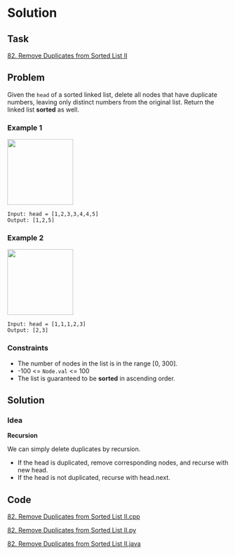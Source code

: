 # Solution

## Task

[82. Remove Duplicates from Sorted List II](https://leetcode-cn.com/problems/remove-duplicates-from-sorted-list-ii/)

## Problem

Given the ``head`` of a sorted linked list, delete all nodes that have duplicate numbers, 
leaving only distinct numbers from the original list. Return the linked list **sorted** as well.

### Example 1
<img width="150" height="150" src="https://assets.leetcode.com/uploads/2021/01/04/linkedlist1.jpg"/>

```
Input: head = [1,2,3,3,4,4,5]
Output: [1,2,5]
```

### Example 2
<img width="150" height="150" src="https://assets.leetcode.com/uploads/2021/01/04/linkedlist2.jpg"/>

```
Input: head = [1,1,1,2,3]
Output: [2,3]
```

### Constraints

* The number of nodes in the list is in the range [0, 300].
* -100 <= ``Node.val`` <= 100
* The list is guaranteed to be **sorted** in ascending order.

## Solution

### Idea
**Recursion**

We can simply delete duplicates by recursion.

- If the head is duplicated, remove corresponding nodes, and recurse with new head.
- If the head is not duplicated, recurse with head.next.

## Code
[82. Remove Duplicates from Sorted List II.cpp](https://github.com/0oTedo0/Leetcode-Exercises/blob/main/Daily%20Exercises/Mar%202021/2021-03-25%20:%2082.%20Remove%20Duplicates%20from%20Sorted%20List%20II/82.%20Remove%20Duplicates%20from%20Sorted%20List%20II.cpp)

[82. Remove Duplicates from Sorted List II.py](https://github.com/0oTedo0/Leetcode-Exercises/blob/main/Daily%20Exercises/Mar%202021/2021-03-25%20:%2082.%20Remove%20Duplicates%20from%20Sorted%20List%20II/82.%20Remove%20Duplicates%20from%20Sorted%20List%20II.py)

[82. Remove Duplicates from Sorted List II.java](https://github.com/0oTedo0/Leetcode-Exercises/blob/main/Daily%20Exercises/Mar%202021/2021-03-25%20:%2082.%20Remove%20Duplicates%20from%20Sorted%20List%20II/82.%20Remove%20Duplicates%20from%20Sorted%20List%20II.java)

